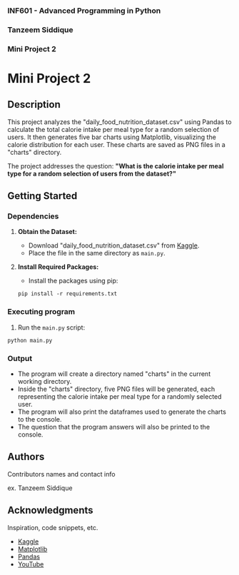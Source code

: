 ### INF601 - Advanced Programming in Python
### Tanzeem Siddique
### Mini Project 2


# Mini Project 2

## Description

This project analyzes the "daily_food_nutrition_dataset.csv" using Pandas to calculate the total calorie intake per meal type for a random selection of users. It then generates five bar charts using Matplotlib, visualizing the calorie distribution for each user. These charts are saved as PNG files in a "charts" directory.

The project addresses the question: **"What is the calorie intake per meal type for a random selection of users from the dataset?"**

## Getting Started


### Dependencies

1.  **Obtain the Dataset:**
    * Download "daily_food_nutrition_dataset.csv" from [Kaggle](https://www.kaggle.com/datasets/adilshamim8/daily-food-and-nutrition-dataset?resource=download).
    * Place the file in the same directory as `main.py`.


2.  **Install Required Packages:**
    * Install the packages using pip:
    ```
    pip install -r requirements.txt
    ```

### Executing program

1.  Run the `main.py` script:
```
python main.py
```

### Output

* The program will create a directory named "charts" in the current working directory.
* Inside the "charts" directory, five PNG files will be generated, each representing the calorie intake per meal type for a randomly selected user.
* The program will also print the dataframes used to generate the charts to the console.
* The question that the program answers will also be printed to the console.

## Authors

Contributors names and contact info

ex. Tanzeem Siddique

## Acknowledgments

Inspiration, code snippets, etc.
* [Kaggle](https://www.kaggle.com/datasets/adilshamim8/daily-food-and-nutrition-dataset?resource=download)
* [Matplotlib](https://matplotlib.org/stable/tutorials/pyplot.html)
* [Pandas](https://pandas.pydata.org/pandas-docs/stable/getting_started/overview.html)
* [YouTube](https://www.youtube.com/watch?v=urdd8dIV97U&ab_channel=JasonZeller)